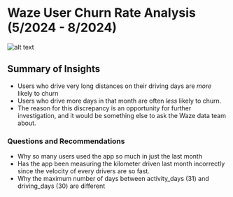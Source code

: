 # Waze User Churn Rate Analysis (5/2024 - 8/2024)

![alt text]([http://url/to/img.png](https://github.com/qmck3/waze-app-churn-rate-analysis/blob/main/images/Dashboard.png))

## Summary of Insights
- Users who drive very long distances on their driving days are _more_ likely to churn
- Users who drive more days in that month are often _less_ likely to churn.
- The reason for this discrepancy is an opportunity for further investigation, and it would be something else to ask the Waze data team about.

### Questions and Recommendations
- Why so many users used the app so much in just the last month 
- Has the app been measuring the kilometer driven last month incorrectly since the velocity of every drivers are so fast.
- Why the maximum number of days between activity_days (31) and driving_days (30) are different
